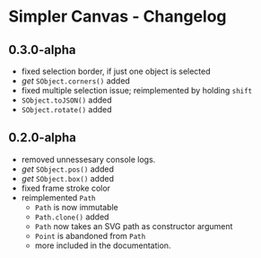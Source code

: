 # Simpler Canvas - Changelog

## 0.3.0-alpha

- fixed selection border, if just one object is selected
- _get_ `SObject.corners()` added
- fixed multiple selection issue; reimplemented by holding `shift`
- `SObject.toJSON()` added
- `SObject.rotate()` added

## 0.2.0-alpha

- removed unnessesary console logs.
- _get_ `SObject.pos()` added
- _get_ `SObject.box()` added
- fixed frame stroke color
- reimplemented `Path`
  - `Path` is now immutable
  - `Path.clone()` added
  - `Path` now takes an SVG path as constructor argument
  - `Point` is abandoned from `Path`
  - more included in the documentation.
